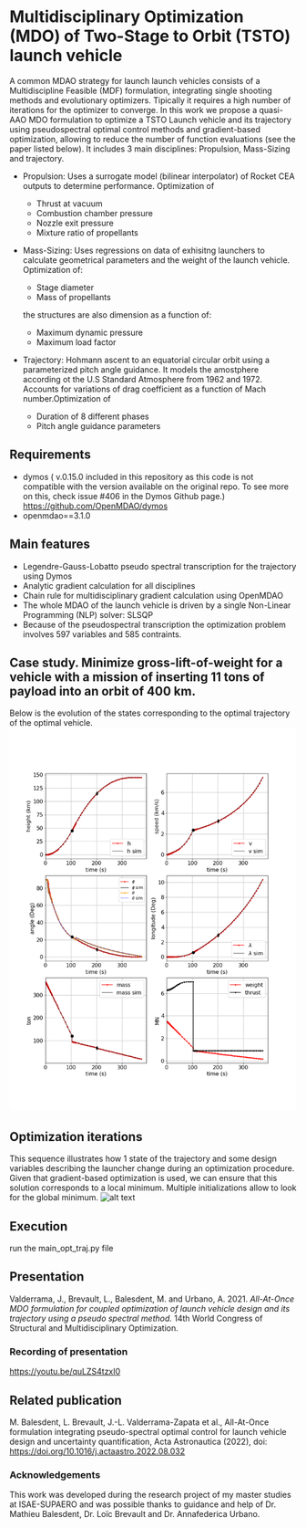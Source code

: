 # Multidisciplinary Optimization (MDO) of Two-Stage to Orbit (TSTO) launch vehicle

A common MDAO strategy for launch launch vehicles consists of a Multidiscipline Feasible (MDF) formulation, integrating single shooting methods and evolutionary optimizers. Tipically it requires a high number of iterations for the optimizer to converge. In this work we propose a quasi-AAO MDO formulation to optimize a TSTO Launch vehicle and its trajectory using pseudospectral optimal control methods and gradient-based optimization, allowing to reduce the number of function evaluations (see the paper listed below).
It includes 3 main disciplines: Propulsion, Mass-Sizing and trajectory.

* Propulsion: Uses a surrogate model (bilinear interpolator) of Rocket CEA outputs to determine performance. Optimization of
	* Thrust at vacuum
	* Combustion chamber pressure
	* Nozzle exit pressure
	* Mixture ratio of propellants
* Mass-Sizing: Uses regressions on data of exhisitng launchers to calculate geometrical parameters and the weight of the launch vehicle. Optimization of:
	* Stage diameter
	* Mass of propellants
	
	the structures are also dimension as a function of:
	* Maximum dynamic pressure
	* Maximum load factor
* Trajectory: Hohmann ascent to an equatorial circular orbit using a parameterized pitch angle guidance. It models the amostphere according ot the U.S Standard Atmosphere from 1962 and 1972. Accounts for variations of drag coefficient as a function of Mach number.Optimization of
	* Duration of 8 different phases
	* Pitch angle guidance parameters

## Requirements
* dymos ( v.0.15.0 included in this repository as this code is not compatible with the version available on the original repo. To see more on this, check issue #406 in the Dymos Github page.) https://github.com/OpenMDAO/dymos
* openmdao==3.1.0

## Main features
* Legendre-Gauss-Lobatto pseudo spectral transcription for the trajectory using Dymos
* Analytic gradient calculation for all disciplines
* Chain rule for multidisciplinary gradient calculation using OpenMDAO
* The whole MDAO of the launch vehicle is driven by a single Non-Linear Programming (NLP) solver: SLSQP
* Because of the pseudospectral transcription the optimization problem involves 597 variables and 585 contraints.

## Case study. Minimize gross-lift-of-weight for a vehicle with a mission of inserting 11 tons of payload into an orbit of 400 km.
Below is the evolution of the states corresponding to the optimal trajectory of the optimal vehicle.
![alt text](https://github.com/JorgeValderrama/Launch-vehicle-MDO/blob/master/results/0_state_history.png)

## Optimization iterations
This sequence illustrates how 1 state of the trajectory and some design variables describing the launcher change during an optimization procedure.
Given that gradient-based optimization is used, we can ensure that this solution corresponds to a local minimum. Multiple initializations allow to look for the global minimum.
![alt text](https://github.com/JorgeValderrama/Launch-vehicle-MDO/blob/master/results/TSTO_opt.gif)

## Execution
run the main_opt_traj.py file

## Presentation
Valderrama, J., Brevault, L., Balesdent, M. and Urbano, A. 2021. *All-At-Once MDO formulation for coupled
optimization of launch vehicle design and its trajectory using a pseudo spectral method.* 14th World Congress of Structural and Multidisciplinary Optimization.

### Recording of presentation
https://youtu.be/quLZS4tzxI0

## Related publication
M. Balesdent, L. Brevault, J.-L. Valderrama-Zapata et al., All-At-Once formulation integrating pseudo-spectral optimal control for launch vehicle design and uncertainty quantification, Acta Astronautica (2022), doi: https://doi.org/10.1016/j.actaastro.2022.08.032


### Acknowledgements
This work was developed during the research project of my master studies at ISAE-SUPAERO and was possible thanks to guidance and help of Dr. Mathieu Balesdent, Dr. Loïc Brevault and Dr. Annafederica Urbano.

